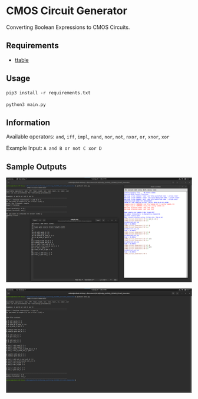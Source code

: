 # CMOS Circuit Generator

Converting Boolean Expressions to CMOS Circuits.

## Requirements

- [ttable](https://tt.brianwel.ch/en/latest/)

## Usage

```shell
pip3 install -r requirements.txt

python3 main.py
```

## Information

Available operators: `and`, `iff`, `impl`, `nand`, `nor`, `not`, `nxor`, `or`, `xnor`, `xor`

Example Input: `A and B or not C xor D`

## Sample Outputs

![Output 1](./images/Output_1.png)

![Output 2](./images/Output_2.png)